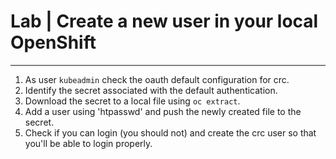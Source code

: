 # Lab | Create a new user in your local OpenShift

---

1. As user `kubeadmin` check the oauth default configuration for crc.
2. Identify the secret associated with the default authentication.
3. Download the secret to a local file using `oc extract`.
4. Add a user using 'htpasswd' and push the newly created file to the secret.
5. Check if you can login (you should not) and create the crc user so that
   you'll be able to login properly.
